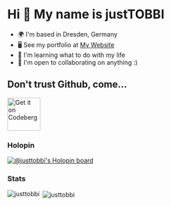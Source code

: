 Hi 👋 My name is justTOBBI
==========================

* 🌍  I'm based in Dresden, Germany
* 🖥️  See my portfolio at [My Website](http://justtobbi.is-a.dev)
* 🧠  I'm learning what to do with my life
* 🤝  I'm open to collaborating on anything :)

## Don't trust Github, come...
<a href='https://codeberg.org/justtobbi'>
<img src='https://get-it-on.codeberg.org/get-it-on-white-on-black.png' alt='Get it on Codeberg' height=75px/>
</a>

### Holopin
[![@justtobbi's Holopin board](https://holopin.io/api/user/board?user=justtobbi)](https://holopin.io/@justtobbi)


### Stats

<p><img align="left" src="https://github-readme-stats.vercel.app/api/top-langs?username=justtobbi&show_icons=true&title_color=C9CBFF&text_color=cad3f5&icon_color=cad3f5&bg_color=2e2c38&locale=en&layout=compact" alt="justtobbi" /></p>

<p>&nbsp;<img align="center" src="https://github-readme-stats.vercel.app/api?username=justtobbi&show_icons=true&title_color=cdd6f4&text_color=bac2de&bg_color=2e2c38&locale=en" alt="justtobbi" /></p>
